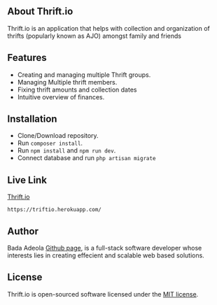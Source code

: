 ## About Thrift.io

Thrift.io is an application that helps with collection and organization of thrifts (popularly known as AJO) amongst family and friends 

## Features


- Creating and managing multiple Thrift groups.
- Managing Multiple thrift members.
- Fixing thrift amounts and collection dates 
- Intuitive overview of finances.

## Installation


- Clone/Download repository.
- Run ``composer install``.
- Run ``npm install`` and ``npm run dev``.
- Connect database and run ``php artisan migrate``

## Live Link

[Thrift.io](https://triftio.herokuapp.com/)

``https://triftio.herokuapp.com/``


## Author

Bada Adeola [Github page](https://github.com/codeDeeAi), is a full-stack software developer whose interests lies in creating
effecient and scalable web based solutions.

## License

Thrift.io is open-sourced software licensed under the [MIT license](https://opensource.org/licenses/MIT).
